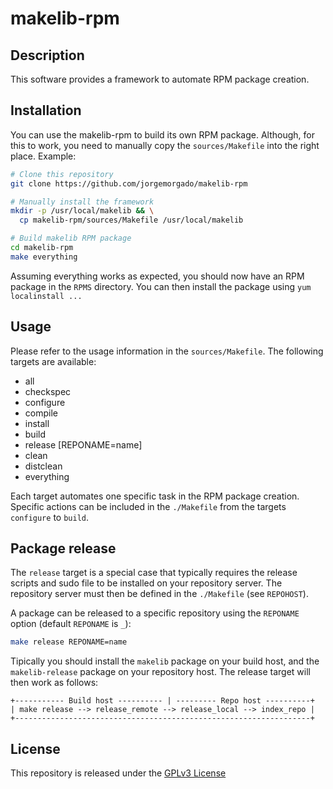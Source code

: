 # makelib-rpm

## Description

This software provides a framework to automate RPM package creation.

## Installation

You can use the makelib-rpm to build its own RPM package. Although, for this
to work, you need to manually copy the `sources/Makefile` into the right place.
Example:

```bash
# Clone this repository
git clone https://github.com/jorgemorgado/makelib-rpm

# Manually install the framework
mkdir -p /usr/local/makelib && \
  cp makelib-rpm/sources/Makefile /usr/local/makelib

# Build makelib RPM package
cd makelib-rpm
make everything
```

Assuming everything works as expected, you should now have an RPM package
in the `RPMS` directory. You can then install the package using
`yum localinstall ...`

## Usage

Please refer to the usage information in the `sources/Makefile`. The following
targets are available:

* all
* checkspec
* configure
* compile
* install
* build
* release [REPONAME=name]
* clean
* distclean
* everything

Each target automates one specific task in the RPM package creation. Specific
actions can be included in the `./Makefile` from the targets `configure` to
`build`.

## Package release

The `release` target is a special case that typically requires the release
scripts and sudo file to be installed on your repository server. The repository
server must then be defined in the `./Makefile` (see `REPOHOST`).

A package can be released to a specific repository using the `REPONAME` option (default `REPONAME` is `_`):

```bash
make release REPONAME=name
```

Tipically you should install the `makelib` package on your build host, and the `makelib-release` package on your repository host. The release target will then work as follows:

```code
+----------- Build host ---------- | --------- Repo host ----------+
| make release --> release_remote --> release_local --> index_repo |
+------------------------------------------------------------------+
```

## License

This repository is released under the [GPLv3 License](https://www.gnu.org/licenses/gpl-3.0.en.html)
